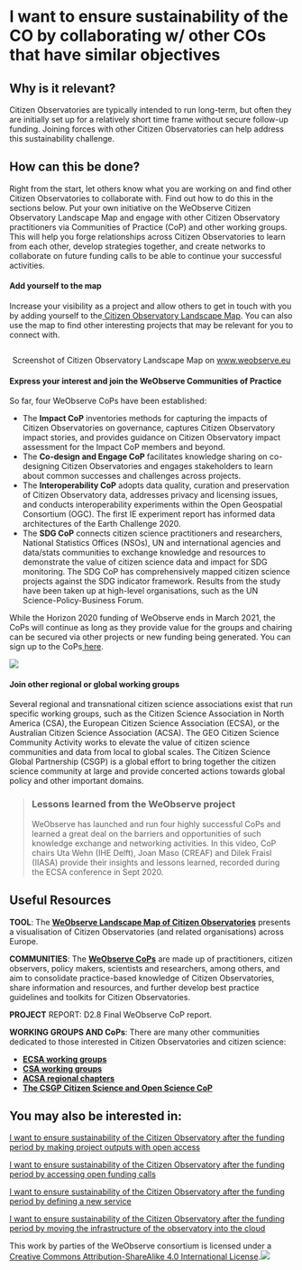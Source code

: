 # I want to ensure sustainability of the CO by collaborating w/ other COs that have similar objectives

## Why is it relevant?

Citizen Observatories are typically intended to run long-term, but often they are initially set up for a relatively short time frame without secure follow-up funding. Joining forces with other Citizen Observatories can help address this sustainability challenge.

## How can this be done?

Right from the start, let others know what you are working on and find other Citizen Observatories to collaborate with. Find out how to do this in the sections below. Put your own initiative on the WeObserve Citizen Observatory Landscape Map and engage with other Citizen Observatory practitioners via Communities of Practice (CoP) and other working groups. This will help you forge relationships across Citizen Observatories to learn from each other, develop strategies together, and create networks to collaborate on future funding calls to be able to continue your successful activities.

#### **Add yourself to the map**

Increase your visibility as a project and allow others to get in touch with you by adding yourself to the[ Citizen Observatory Landscape Map](https://www.weobserve.eu/about/cos-landscape-map/). You can also use the map to find other interesting projects that may be relevant for you to connect with.

<figure><img src="https://www.weobserve.eu/wp-content/uploads/2021/03/CO-Landscape-Map-1024x488.png" alt=""><figcaption></figcaption></figure>

<p align="center">Screenshot of Citizen Observatory Landscape Map on <a href="https://www.weobserve.eu/wo-cookbook/i-want-to-ensure-sustainability-of-the-citizen-observatory-after-the-funding-period-by-collaborating-with-other-citizen-observatories-with-similar-objectives/www.weobserve.eu">www.weobserve.eu</a></p>

#### **Express your interest and join the WeObserve Communities of Practice**

So far, four WeObserve CoPs have been established:

* The **Impact CoP** inventories methods for capturing the impacts of Citizen Observatories on governance, captures Citizen Observatory impact stories, and provides guidance on Citizen Observatory impact assessment for the Impact CoP members and beyond.
* The **Co-design and Engage CoP** facilitates knowledge sharing on co-designing Citizen Observatories and engages stakeholders to learn about common successes and challenges across projects.
* The **Interoperability CoP** adopts data quality, curation and preservation of Citizen Observatory data, addresses privacy and licensing issues, and conducts interoperability experiments within the Open Geospatial Consortium (OGC). The first IE experiment report has informed data architectures of the Earth Challenge 2020.
* The **SDG CoP** connects citizen science practitioners and researchers, National Statistics Offices (NSOs), UN and international agencies and data/stats communities to exchange knowledge and resources to demonstrate the value of citizen science data and impact for SDG monitoring. The SDG CoP has comprehensively mapped citizen science projects against the SDG indicator framework. Results from the study have been taken up at high-level organisations, such as the UN Science-Policy-Business Forum.

While the Horizon 2020 funding of WeObserve ends in March 2021, the CoPs will continue as long as they provide value for the groups and chairing can be secured via other projects or new funding being generated. You can sign up to the CoPs[ here](https://www.weobserve.eu/cops/).

![](https://www.weobserve.eu/wp-content/uploads/2021/03/Forum-6.jpg)

#### **Join other regional or global working groups**

Several regional and transnational citizen science associations exist that run specific working groups, such as the Citizen Science Association in North America (CSA), the European Citizen Science Association (ECSA), or the Australian Citizen Science Association (ACSA). The GEO Citizen Science Community Activity works to elevate the value of citizen science communities and data from local to global scales. The Citizen Science Global Partnership (CSGP) is a global effort to bring together the citizen science community at large and provide concerted actions towards global policy and other important domains.

> ### Lessons learned from the WeObserve project
>
> WeObserve has launched and run four highly successful CoPs and learned a great deal on the barriers and opportunities of such knowledge exchange and networking activities. In this video, CoP chairs Uta Wehn (IHE Delft), Joan Maso (CREAF) and Dilek Fraisl (IIASA) provide their insights and lessons learned, recorded during the ECSA conference in Sept 2020.

## Useful Resources

**TOOL**: The [**WeObserve Landscape Map of Citizen Observatories**](https://www.weobserve.eu/about/cos-landscape-map/) presents a visualisation of Citizen Observatories (and related organisations) across Europe.

**COMMUNITIES**: The [**WeObserve CoPs**](https://www.weobserve.eu/cops/) are made up of practitioners, citizen observers, policy makers, scientists and researchers, among others, and aim to consolidate practice-based knowledge of Citizen Observatories, share information and resources, and further develop best practice guidelines and toolkits for Citizen Observatories.

**PROJECT** REPORT: D2.8 Final WeObserve CoP report.

**WORKING GROUPS AND CoPs**: There are many other communities dedicated to those interested in Citizen Observatories and citizen science:

* [**ECSA working groups**](https://ecsa.citizen-science.net/working-groups/)
* [**CSA working groups**](https://www.citizenscience.org/get-involved/working-groups/)
* [**ACSA regional chapters**](https://citizenscience.org.au/acsa-regional-chapters/)
* [**The CSGP Citizen Science and Open Science CoP**](http://citizenscienceglobal.org/projects.html#csos)

## You may also be interested in:

[I want to ensure sustainability of the Citizen Observatory after the funding period by making project outputs with open access](https://books.fablabbcn.org/creating-successful-and-sustainable-cos-toolkit/~/revisions/4pwIMlJNF160hrEwpahI/ensuring-sustainability-of-citizen-observatories/i-want-to-ensure-sustainability-of-the-co-by-making-project-outputs-open-access)

[I want to ensure sustainability of the Citizen Observatory after the funding period by accessing open funding calls](https://books.fablabbcn.org/creating-successful-and-sustainable-cos-toolkit/~/revisions/4pwIMlJNF160hrEwpahI/ensuring-sustainability-of-citizen-observatories/i-want-to-ensure-sustainability-of-the-co-by-accessing-open-funding-calls)

[I want to ensure sustainability of the Citizen Observatory after the funding period by defining a new service](https://books.fablabbcn.org/creating-successful-and-sustainable-cos-toolkit/~/revisions/4pwIMlJNF160hrEwpahI/ensuring-sustainability-of-citizen-observatories/i-want-to-ensure-sustainability-of-the-co-by-defining-a-new-service)

[I want to ensure sustainability of the Citizen Observatory after the funding period by moving the infrastructure of the observatory into the cloud](https://books.fablabbcn.org/creating-successful-and-sustainable-cos-toolkit/~/revisions/4pwIMlJNF160hrEwpahI/ensuring-sustainability-of-citizen-observatories/i-want-to-ensure-sustainability-of-the-co-by-moving-the-infrastructure-of-the-co-into-the-cloud)



This work by parties of the WeObserve consortium is licensed under a [Creative Commons Attribution-ShareAlike 4.0 International License](https://creativecommons.org/licenses/by-sa/2.0/).![](https://www.weobserve.eu/wp-content/uploads/2021/03/CC.png)
